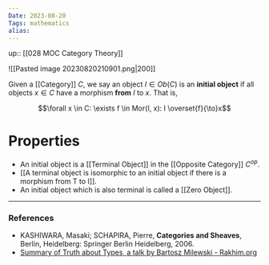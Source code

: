```yaml
---
Date: 2023-08-20
Tags: mathematics
alias: 
---
```

up:: [[028 MOC Category Theory]]

![[Pasted image 20230820210901.png|200]]

Given a [[Category]] $C$, we say an object $I \in Ob(C)$ is an **initial object** if all objects $x \in C$ have a morphism **from** $I$ to $x$. That is,

$$\forall x \in C: \exists f \in Mor(I, x): I \overset{f}{\to}x$$
# Properties
- An initial object is a [[Terminal Object]] in the [[Opposite Category]] $C^{op}$.
- [[A terminal object is isomorphic to an initial object if there is a morphism from T to I]].
- An initial object which is also terminal is called a [[Zero Object]].

---
### References
- KASHIWARA, Masaki; SCHAPIRA, Pierre, **Categories and Sheaves**, Berlin, Heidelberg: Springer Berlin Heidelberg, 2006.
- [Summary of Truth about Types, a talk by Bartosz Milewski - Rakhim.org](https://rakhim.org/summary-of-truth-about-types-a-talk-by-bartosz-milewski/)